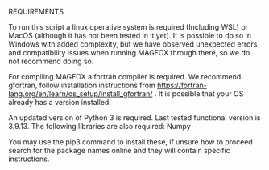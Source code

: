 REQUIREMENTS

To run this script a linux operative system is required (Including WSL) or MacOS (although it has not been tested in it yet). It is possible to do so in Windows with added complexity, but we have observed unexpected errors and compatibility issues when running MAGFOX through there, so we do not recommend doing so.

For compiling MAGFOX a fortran compiler is required. We recommend gfortran, follow installation instructions from https://fortran-lang.org/en/learn/os_setup/install_gfortran/ . It is possible that your OS already has a version installed.

An updated version of Python 3 is required. Last tested functional version is 3.9.13.
The following libraries are also required:
Numpy

You may use the pip3 command to install these, if unsure how to proceed search for the package names online and they will contain specific instructions.
